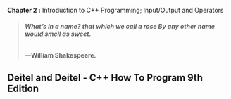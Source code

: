 **Chapter 2 :** Introduction to C++ Programming; Input/Output and Operators

>###### **What’s in a name? that which we call a rose By any other name would smell as sweet.**
>####  —William Shakespeare.


## Deitel and Deitel - C++ How To Program 9th Edition
